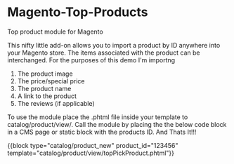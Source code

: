 # Magento-Top-Products
Top product module for Magento

This nifty little add-on allows you to import a product by ID anywhere into your Magento store. The items associated with the product can be interchanged.  For the purposes of this demo I'm importng 

1. The product image
2. The price/special price
3. The product name
4. A link to the product
5. The reviews (if applicable)


To use the module place the .phtml file inside your template to catalog/product/view/.  Call the module by placing the the below code block in a CMS page or static block with the products ID.  And Thats It!!!


 {{block type="catalog/product_new" product_id="123456"
                    template="catalog/product/view/topPickProduct.phtml"}}


